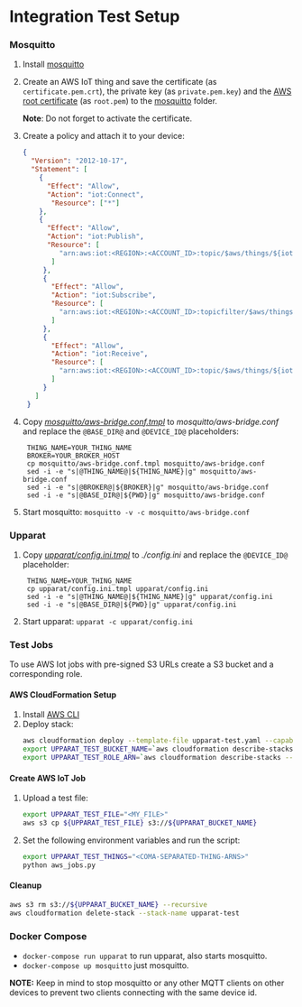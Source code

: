 # Integration Test Setup

### Mosquitto

1. Install [mosquitto](https://mosquitto.org/download/)

1. Create an AWS IoT thing and save the certificate (as `certificate.pem.crt`),
the private key (as `private.pem.key`) and the [AWS root certificate](https://www.amazontrust.com/repository/AmazonRootCA1.pem) (as `root.pem`) to the
[mosquitto](./mosquitto) folder.

   **Note**: Do not forget to activate the certificate.

1. Create a policy and attach it to your device:
   ```json
   {
     "Version": "2012-10-17",
     "Statement": [
       {
         "Effect": "Allow",
         "Action": "iot:Connect",
          "Resource": ["*"]
       },
       {
         "Effect": "Allow",
         "Action": "iot:Publish",
         "Resource": [
            "arn:aws:iot:<REGION>:<ACCOUNT_ID>:topic/$aws/things/${iot:ClientId}/jobs/*"
          ]
        },
        {
          "Effect": "Allow",
          "Action": "iot:Subscribe",
          "Resource": [
            "arn:aws:iot:<REGION>:<ACCOUNT_ID>:topicfilter/$aws/things/${iot:ClientId}/jobs/*"
          ]
        },
        {
          "Effect": "Allow",
          "Action": "iot:Receive",
          "Resource": [
            "arn:aws:iot:<REGION>:<ACCOUNT_ID>:topic/$aws/things/${iot:ClientId}/jobs/*"
          ]
        }
      ]
    }
   ```

1. Copy _[mosquitto/aws-bridge.conf.tmpl](mosquitto/aws-bridge.conf.tmpl)_ to _mosquitto/aws-bridge.conf_
   and replace the `@BASE_DIR@` and `@DEVICE_ID@` placeholders:

        THING_NAME=YOUR_THING_NAME
        BROKER=YOUR_BROKER_HOST
        cp mosquitto/aws-bridge.conf.tmpl mosquitto/aws-bridge.conf
        sed -i -e "s|@THING_NAME@|${THING_NAME}|g" mosquitto/aws-bridge.conf
        sed -i -e "s|@BROKER@|${BROKER}|g" mosquitto/aws-bridge.conf
        sed -i -e "s|@BASE_DIR@|${PWD}|g" mosquitto/aws-bridge.conf

1. Start mosquitto: `mosquitto -v -c mosquitto/aws-bridge.conf`

### Upparat

1. Copy _[upparat/config.ini.tmpl](upparat/config.ini.tmpl)_ to _./config.ini_ and replace the `@DEVICE_ID@` placeholder:

        THING_NAME=YOUR_THING_NAME
        cp upparat/config.ini.tmpl upparat/config.ini
        sed -i -e "s|@THING_NAME@|${THING_NAME}|g" upparat/config.ini
        sed -i -e "s|@BASE_DIR@|${PWD}|g" upparat/config.ini

1. Start upparat: `upparat -c upparat/config.ini`

### Test Jobs
To use AWS Iot jobs with pre-signed S3 URLs create a S3 bucket and a corresponding role.

#### AWS CloudFormation Setup
1. Install [AWS CLI](https://aws.amazon.com/cli/)
1. Deploy stack:
   ```bash
   aws cloudformation deploy --template-file upparat-test.yaml --capabilities CAPABILITY_IAM --stack-name upparat-test
   export UPPARAT_TEST_BUCKET_NAME=`aws cloudformation describe-stacks --stack-name  upparat-test --query "Stacks[0].Outputs[?OutputKey=='BucketName'].OutputValue" --output text`
   export UPPARAT_TEST_ROLE_ARN=`aws cloudformation describe-stacks --stack-name  upparat-test --query "Stacks[0].Outputs[?OutputKey=='RoleArn'].OutputValue" --output text`
   ```


#### Create AWS IoT Job
1. Upload a test file:
   ```bash
   export UPPARAT_TEST_FILE="<MY_FILE>"
   aws s3 cp ${UPPARAT_TEST_FILE} s3://${UPPARAT_BUCKET_NAME}
   ```

1. Set the following environment variables and run the script:
   ```bash
   export UPPARAT_TEST_THINGS="<COMA-SEPARATED-THING-ARNS>"
   python aws_jobs.py
   ```

#### Cleanup
```bash
aws s3 rm s3://${UPPARAT_BUCKET_NAME} --recursive
aws cloudformation delete-stack --stack-name upparat-test
```

### Docker Compose

- `docker-compose run upparat` to run upparat, also starts mosquitto.
- `docker-compose up mosquitto` just mosquitto.


**NOTE:** Keep in mind to stop mosquitto or any other MQTT clients on other devices
to prevent two clients connecting with the same device id.
